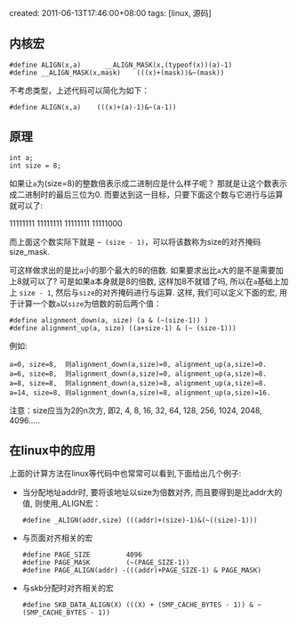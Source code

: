 created: 2011-06-13T17:46:00+08:00
tags: [linux, 源码]

## 内核宏

```
#define ALIGN(x,a)      __ALIGN_MASK(x,(typeof(x))(a)-1)  
#define __ALIGN_MASK(x,mask)    (((x)+(mask))&~(mask))  
```

不考虑类型，上述代码可以简化为如下：

```
#define ALIGN(x,a)    (((x)+(a)-1)&~(a-1)) 
```

## 原理

```
int a;
int size = 8;
```

如果让`a`为(size=8)的整数倍表示成二进制应是什么样子呢？
那就是让这个数表示成二进制时的最后三位为0.
而要达到这一目标，只要下面这个数与它进行与运算就可以了:

11111111 11111111 11111111 11111000

而上面这个数实际下就是 `~ (size - 1)`，可以将该数称为size的对齐掩码size_mask.   
    
可这样做求出的是比`a`小的那个最大的8的倍数. 如果要求出比`a`大的是不是需要加上8就可以了? 
可是如果a本身就是8的倍数, 这样加8不就错了吗, 所以在`a`基础上加上 `size - 1`, 然后与`size`的对齐掩码进行与运算.
这样, 我们可以定义下面的宏, 用于计算一个数`a`以`size`为倍数的前后两个值：

```
#define alignment_down(a, size) (a & (~(size-1)) )
#define alignment_up(a, size) ((a+size-1) & (~ (size-1)))
```

例如: 

```
a=0, size=8,  则alignment_down(a,size)=0, alignment_up(a,size)=0.
a=6, size=8,  则alignment_down(a,size)=0, alignment_up(a,size)=8.
a=8, size=8,  则alignment_down(a,size)=8, alignment_up(a,size)=8.
a=14, size=8, 则alignment_down(a,size)=8, alignment_up(a,size)=16.
```

注意：size应当为2的n次方, 即2, 4, 8, 16, 32, 64, 128, 256, 1024, 2048, 4096.....


## 在linux中的应用

上面的计算方法在linux等代码中也常常可以看到,下面给出几个例子:

* 当分配地址addr时, 要将该地址以size为倍数对齐, 而且要得到是比addr大的值, 则使用_ALIGN宏：
    ```
    #define _ALIGN(addr,size) (((addr)+(size)-1)&(~((size)-1)))
    ```
* 与页面对齐相关的宏
    ```
    #define PAGE_SIZE         4096
    #define PAGE_MASK         (~(PAGE_SIZE-1))
    #define PAGE_ALIGN(addr) -(((addr)+PAGE_SIZE-1) & PAGE_MASK)
    ```
* 与skb分配时对齐相关的宏
    ```
    #define SKB_DATA_ALIGN(X) (((X) + (SMP_CACHE_BYTES - 1)) & ~(SMP_CACHE_BYTES - 1))
    ```

